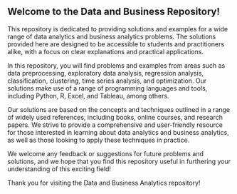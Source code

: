 <h2>Welcome to the Data and Business Repository!</h2>

<p>This repository is dedicated to providing solutions and examples for a wide range of data analytics and business analytics problems. The solutions provided here are designed to be accessible to students and practitioners alike, with a focus on clear explanations and practical applications.

In this repository, you will find problems and examples from areas such as data preprocessing, exploratory data analysis, regression analysis, classification, clustering, time series analysis, and optimization. Our solutions make use of a range of programming languages and tools, including Python, R, Excel, and Tableau, among others.

Our solutions are based on the concepts and techniques outlined in a range of widely used references, including books, online courses, and research papers. We strive to provide a comprehensive and user-friendly resource for those interested in learning about data analytics and business analytics, as well as those looking to apply these techniques in practice.

We welcome any feedback or suggestions for future problems and solutions, and we hope that you find this repository useful in furthering your understanding of this exciting field!

Thank you for visiting the Data and Business Analytics repository!</p>
